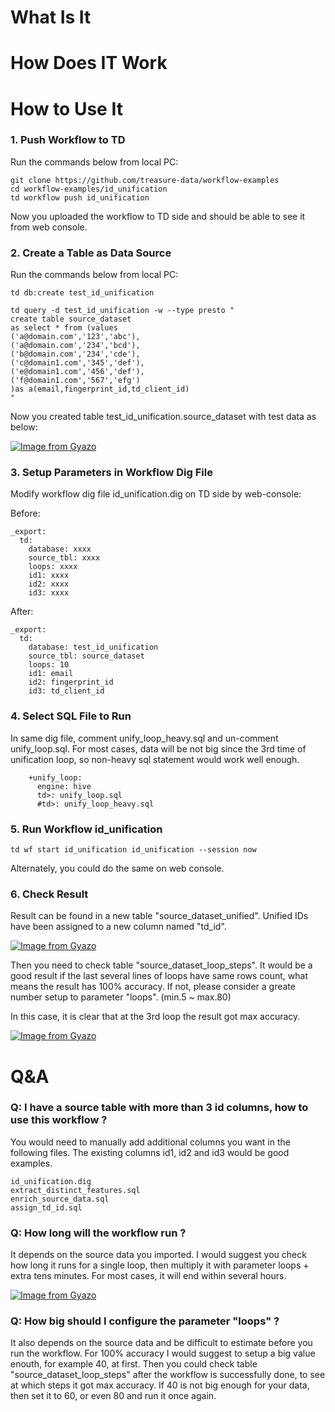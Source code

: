 # What Is It

# How Does IT Work

# How to Use It 

### 1. Push Workflow to TD 

Run the commands below from local PC:

```
git clone https://github.com/treasure-data/workflow-examples
cd workflow-examples/id_unification
td workflow push id_unification
```
Now you uploaded the workflow to TD side and should be able to see it from web console.

### 2. Create a Table as Data Source 

Run the commands below from local PC:

```
td db:create test_id_unification

td query -d test_id_unification -w --type presto "
create table source_dataset 
as select * from (values
('a@domain.com','123','abc'),
('a@domain.com','234','bcd'),
('b@domain.com','234','cde'),
('c@domain1.com','345','def'),
('e@domain1.com','456','def'),
('f@domain1.com','567','efg')
)as a(email,fingerprint_id,td_client_id)
"
```
Now you created table test_id_unification.source_dataset with test data as below:

[![Image from Gyazo](https://t.gyazo.com/teams/treasure-data/c291b080e30f56ebf3b32795126e7f12.png)](https://treasure-data.gyazo.com/c291b080e30f56ebf3b32795126e7f12)

### 3. Setup Parameters in Workflow Dig File

Modify workflow dig file id_unification.dig on TD side by web-console:

Before:

```
_export:
  td:
    database: xxxx
    source_tbl: xxxx
    loops: xxxx
    id1: xxxx
    id2: xxxx
    id3: xxxx
```
After:

```
_export:
  td:
    database: test_id_unification
    source_tbl: source_dataset
    loops: 10
    id1: email
    id2: fingerprint_id
    id3: td_client_id
```

### 4. Select SQL File to Run

In same dig file, comment unify_loop_heavy.sql and un-comment unify_loop.sql. For most cases, data will be not big since the 3rd time of unification loop, so non-heavy sql statement would work well enough.

```
    +unify_loop:
      engine: hive
      td>: unify_loop.sql
      #td>: unify_loop_heavy.sql
```

### 5. Run Workflow id_unification

```
td wf start id_unification id_unification --session now
```
Alternately, you could do the same on web console.

### 6. Check Result 

Result can be found in a new table "source_dataset_unified". Unified IDs have been assigned to a new column named "td_id".

[![Image from Gyazo](https://t.gyazo.com/teams/treasure-data/ae9ef1725c495fa737000d08bf4b6cf2.png)](https://treasure-data.gyazo.com/ae9ef1725c495fa737000d08bf4b6cf2)

Then you need to check table "source_dataset_loop_steps". It would be a good result if the last several lines of loops have same rows count, what means the result has 100% accuracy. If not, please consider a greate number setup to parameter "loops". (min.5 ~ max.80)

In this case, it is clear that at the 3rd loop the result got max accuracy.

[![Image from Gyazo](https://t.gyazo.com/teams/treasure-data/f931cc76c1b7abb9464079befda69975.png)](https://treasure-data.gyazo.com/f931cc76c1b7abb9464079befda69975)




# Q&A


### Q: I have a source table with more than 3 id columns, how to use this workflow ?

You would need to manually add additional columns you want in the following files. The existing columns id1, id2 and id3 would be good examples.

```
id_unification.dig
extract_distinct_features.sql
enrich_source_data.sql
assign_td_id.sql
```

### Q: How long will the workflow run ?

It depends on the source data you imported. I would suggest you check how long it runs for a single loop, then multiply it with parameter loops + extra tens minutes. For most cases, it will end within several hours.

[![Image from Gyazo](https://t.gyazo.com/teams/treasure-data/4c9c6c08ed7240b3b79aaab9022e8bc4.png)](https://treasure-data.gyazo.com/4c9c6c08ed7240b3b79aaab9022e8bc4)


### Q: How big should I configure the parameter "loops" ?

It also depends on the source data and be difficult to estimate before you run the workflow. For 100% accuracy I would suggest to setup a big value enouth, for example 40, at first. Then you could check table "source_dataset_loop_steps" after the workflow is successfully done, to see at which steps it got max accuracy. If 40 is not big enough for your data, then set it to 60, or even 80 and run it once again.
